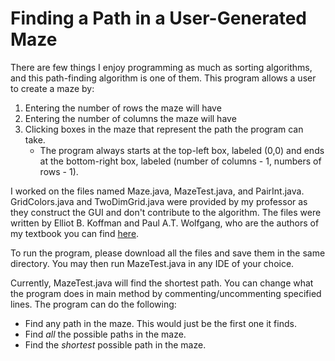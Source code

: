 # Finding a Path in a User-Generated Maze

There are few things I enjoy programming as much as sorting algorithms, and this path-finding algorithm is one of them. 
This program allows a user to create a maze by:
1. Entering the number of rows the maze will have
2. Entering the number of columns the maze will have
3. Clicking boxes in the maze that represent the path the program can take.
    * The program always starts at the top-left box, labeled (0,0) and ends at the bottom-right box, labeled (number of columns - 1, numbers of rows - 1).

I worked on the files named Maze.java, MazeTest.java, and PairInt.java. GridColors.java and TwoDimGrid.java were provided by my professor as they construct the GUI and don't contribute to the algorithm.
The files were written by Elliot B. Koffman and Paul A.T. Wolfgang, who are the authors of my textbook you can find [here](https://bcs.wiley.com/he-bcs/Books?action=index&itemId=0471692646&itemTypeId=BKS&bcsId=2200).

To run the program, please download all the files and save them in the same directory. You may then run MazeTest.java in any IDE of your choice.

Currently, MazeTest.java will find the shortest path. You can change what the program does in main method by commenting/uncommenting specified lines. The program can do the following:
* Find any path in the maze. This would just be the first one it finds.
* Find *all* the possible paths in the maze.
* Find the *shortest* possible path in the maze.
